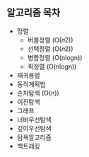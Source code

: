 ## 알고리즘 목차
- 정렬
    - 버블정렬 (O(𝑛2))
    - 선택정렬 (O(𝑛2))
    - 병합정렬 (O(nlogn))
    - 퀵정렬 (O(nlogn))
- 재귀용법
- 동적계획법
- 순차탐색 (O(n))
- 이진탐색
- 그래프
- 너비우선탐색
- 깊이우선탐색
- 탐욕알고리즘
- 백트래킹
